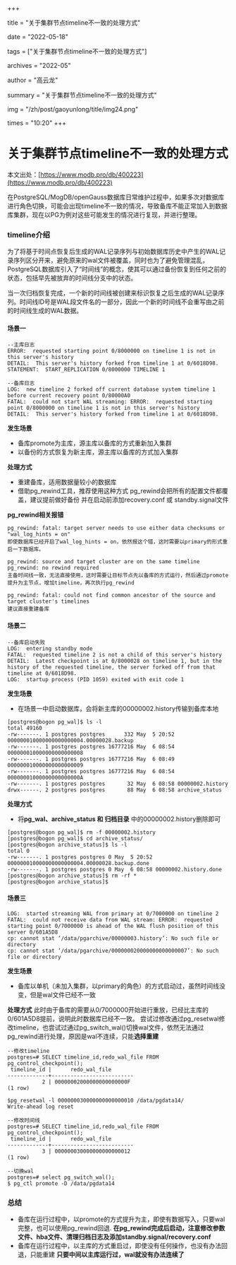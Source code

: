 +++

title = "关于集群节点timeline不一致的处理方式" 

date = "2022-05-18" 

tags = ["关于集群节点timeline不一致的处理方式"] 

archives = "2022-05" 

author = "高云龙" 

summary = "关于集群节点timeline不一致的处理方式"

img = "/zh/post/gaoyunlong/title/img24.png" 

times = "10:20"
+++

# 关于集群节点timeline不一致的处理方式

本文出处：[https://www.modb.pro/db/400223](https://www.modb.pro/db/400223)

在PostgreSQL/MogDB/openGauss数据库日常维护过程中，如果多次对数据库进行角色切换，可能会出现timeline不一致的情况，导致备库不能正常加入到数据库集群，现在以PG为例对这些可能发生的情况进行复现，并进行整理。

### timeline介绍

为了将基于时间点恢复后生成的WAL记录序列与初始数据库历史中产生的WAL记录序列区分开来，避免原来的wal文件被覆盖，同时也为了避免管理混乱，PostgreSQL数据库引入了“时间线”的概念，使其可以通过备份恢复到任何之前的状态，包括早先被放弃的时间线分支中的状态。

当一次归档恢复完成，一个新的时间线被创建来标识恢复之后生成的WAL记录序列。时间线ID号是WAL段文件名的一部分，因此一个新的时间线不会重写由之前的时间线生成的WAL数据。

#### 场景一

```
--主库日志
ERROR:  requested starting point 0/8000000 on timeline 1 is not in this server's history
DETAIL:  This server's history forked from timeline 1 at 0/6018D98.
STATEMENT:  START_REPLICATION 0/8000000 TIMELINE 1

--备库日志
LOG:  new timeline 2 forked off current database system timeline 1 before current recovery point 0/80000A0
FATAL:  could not start WAL streaming: ERROR:  requested starting point 0/8000000 on timeline 1 is not in this server's history
DETAIL:  This server's history forked from timeline 1 at 0/6018D98.
```

**发生场景**

- 备库promote为主库，源主库以备库的方式重新加入集群
- 以备份的方式恢复为新主库，源主库以备库的方式加入集群

**处理方式**

- 重建备库，适用数据量较小的数据库
- 借助pg_rewind工具，推荐使用这种方式
  pg_rewind会把所有的配置文件都覆盖，建议提前做好备份 并在启动前添加recovery.conf 或 standby.signal文件

**pg_rewind相关报错**

```
pg_rewind: fatal: target server needs to use either data checksums or "wal_log_hints = on"
即使数据库已经开启了wal_log_hints = on，依然报这个错，这时需要以primary的形式重启一下数据库。

pg_rewind: source and target cluster are on the same timeline
pg_rewind: no rewind required
主备时间线一致，无法直接使用，这时需要让目标节点先以备库的方式运行，然后通过promote提升为主节点，增加timeline，再次执行pg_rewind

pg_rewind: fatal: could not find common ancestor of the source and target cluster's timelines
建议直接重建备库
```

#### 场景二

```
--备库启动失败
LOG:  entering standby mode
FATAL:  requested timeline 2 is not a child of this server's history
DETAIL:  Latest checkpoint is at 0/8000028 on timeline 1, but in the history of the requested timeline, the server forked off from that timeline at 0/6018D98.
LOG:  startup process (PID 1059) exited with exit code 1

```

**发生场景**

- 在场景一中启动数据库，会将新主库的00000002.history传输到备库本地

```
[postgres@bogon pg_wal]$ ls -l
total 49160
-rw-------. 1 postgres postgres      332 May  5 20:52 000000010000000000000004.00000028.backup
-rw-------. 1 postgres postgres 16777216 May  6 08:54 000000010000000000000008
-rw-------. 1 postgres postgres 16777216 May  6 08:49 000000010000000000000009
-rw-------. 1 postgres postgres 16777216 May  6 08:54 00000001000000000000000A
-rw-------. 1 postgres postgres       32 May  6 08:58 00000002.history
drwx------. 2 postgres postgres       88 May  6 08:58 archive_status

```

**处理方式**

- 将**pg_wal、archive_status 和 归档目录** 中的00000002.history删除即可

```
[postgres@bogon pg_wal]$ rm -f 00000002.history
[postgres@bogon pg_wal]$ cd archive_status/
[postgres@bogon archive_status]$ ls -l
total 0
-rw-------. 1 postgres postgres 0 May  5 20:52 000000010000000000000004.00000028.backup.done
-rw-------. 1 postgres postgres 0 May  6 08:58 00000002.history.done
[postgres@bogon archive_status]$ rm -rf *
[postgres@bogon archive_status]$

```

#### 场景三

```
LOG:  started streaming WAL from primary at 0/7000000 on timeline 2
FATAL:  could not receive data from WAL stream: ERROR:  requested starting point 0/7000000 is ahead of the WAL flush position of this server 0/601A5D8
cp: cannot stat ‘/data/pgarchive/00000003.history’: No such file or directory
cp: cannot stat ‘/data/pgarchive/000000020000000000000007’: No such file or directory

```

**发生场景**

- 备库以单机（未加入集群，以primary的角色）的方式启动过，虽然时间线没变，但是wal文件已经不一致

**处理方式**
此时由于备库的需要从0/7000000开始进行重放，已经比主库的0/601A5D8提前，说明此时数据库已经不一致。
尝试过修改通过pg_resetwal修改timeline，也尝试过通过pg_switch_wal()切换wal文件，依然无法通过pg_rewind进行处理，原因是wal不连续，只能**选择重建**

```
--修改timeline
postgres=# SELECT timeline_id,redo_wal_file FROM pg_control_checkpoint();
 timeline_id |      redo_wal_file
-------------+--------------------------
           2 | 00000002000000000000000F
(1 row)

$pg_resetwal -l 000000030000000000000010 /data/pgdata14/
Write-ahead log reset

--修改时间线
postgres=# SELECT timeline_id,redo_wal_file FROM pg_control_checkpoint();
 timeline_id |      redo_wal_file
-------------+--------------------------
           3 | 000000030000000000000012
(1 row)

--切换wal
postgres=# select pg_switch_wal();
$ pg_ctl promote -D /data/pgdata14

```

### 总结

- 备库在运行过程中，以promote的方式提升为主，即使有数据写入，只要wal完整，也可以使用pg_rewind回退.
  **在pg_rewind完成后启动，注意修改参数文件、hba文件、清理归档日志及添加standby.signal/recovery.conf**
- 备库在运行过程中，以主库的方式重启过，即使没有任何操作，也没有办法回退，只能重建
  **只要中间以主库运行过，wal就没有办法连续了**
